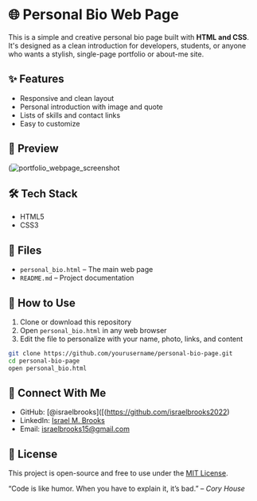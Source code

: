 # 🌐 Personal Bio Web Page

This is a simple and creative personal bio page built with **HTML and CSS**. It's designed as a clean introduction for developers, students, or anyone who wants a stylish, single-page portfolio or about-me site.

## ✨ Features

- Responsive and clean layout
- Personal introduction with image and quote
- Lists of skills and contact links
- Easy to customize

## 📸 Preview

(![portfolio_webpage_screenshot](https://github.com/user-attachments/assets/edfc532e-8e33-42f6-b2d6-6d8fc7fa3c05)


## 🛠️ Tech Stack

- HTML5
- CSS3

## 📁 Files

- `personal_bio.html` – The main web page
- `README.md` – Project documentation

## 🚀 How to Use

1. Clone or download this repository
2. Open `personal_bio.html` in any web browser
3. Edit the file to personalize with your name, photo, links, and content

```bash
git clone https://github.com/yourusername/personal-bio-page.git
cd personal-bio-page
open personal_bio.html
```

## 🔗 Connect With Me

- GitHub: [@israelbrooks]([(https://github.com/israelbrooks2022)
- LinkedIn: [Israel M. Brooks](https://www.linkedin.com/in/israel-m-brooks-b008a1233/)
- Email: israelbrooks15@gmail.com

## 📜 License

This project is open-source and free to use under the [MIT License](LICENSE).


“Code is like humor. When you have to explain it, it’s bad.” – *Cory House*
